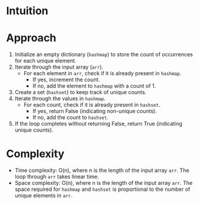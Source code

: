 # Intuition
<!-- The problem requires determining whether the number of occurrences of each unique element in an input array is itself unique. -->

# Approach
<!-- A common approach is to use a dictionary to count the occurrences of each element in the array. Then, we check if the counts themselves are unique. -->

1. Initialize an empty dictionary (`hashmap`) to store the count of occurrences for each unique element.
2. Iterate through the input array (`arr`).
   - For each element in `arr`, check if it is already present in `hashmap`.
      - If yes, increment the count.
      - If no, add the element to `hashmap` with a count of 1.
3. Create a set (`hashset`) to keep track of unique counts.
4. Iterate through the values in `hashmap`.
   - For each count, check if it is already present in `hashset`.
      - If yes, return False (indicating non-unique counts).
      - If no, add the count to `hashset`.
5. If the loop completes without returning False, return True (indicating unique counts).

# Complexity
- Time complexity: O(n), where n is the length of the input array `arr`. The loop through `arr` takes linear time.
- Space complexity: O(n), where n is the length of the input array `arr`. The space required for `hashmap` and `hashset` is proportional to the number of unique elements in `arr`.
​
